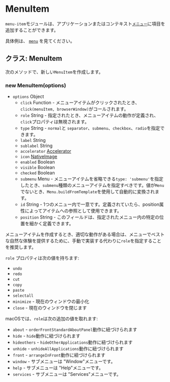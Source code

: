 # MenuItem

`menu-item`モジュールは、アプリケーションまたはコンテキスト[`メニュー`](menu.md)に項目を追加することができます。

具体例は、 [`menu`](menu.md) を見てください。

## クラス: MenuItem

次のメソッドで、新しい`MenuItem`を作成します。

### new MenuItem(options)

* `options` Object
  * `click` Function - メニューアイテムがクリックされたとき、`click(menuItem, browserWindow)`がコールされます。
  * `role` String - 指定されたとき、メニューアイテムの動作が定義され、`click`プロパティは無視されます。
  * `type` String - `normal`と `separator`、`submenu`、`checkbox`、`radio`を指定できます。
  * `label` String
  * `sublabel` String
  * `accelerator` [Accelerator](accelerator.md)
  * `icon` [NativeImage](native-image.md)
  * `enabled` Boolean
  * `visible` Boolean
  * `checked` Boolean
  * `submenu` Menu - メニューアイテムを省略できる`type: 'submenu'`を指定したとき、`submenu`種類のメニューアイテムを指定すべきです。値が`Menu`でないとき、`Menu.buildFromTemplate`を使用して自動的に変換されます。
  * `id` String - 1つのメニュー内で一意です。定義されていたら、position属性によってアイテムへの参照として使用できます。
  * `position` String - このフィールドは、指定されたメニュー内の特定の位置を細かく定義できます。

メニューアイテムを作成するとき、適切な動作がある場合は、メニューでベストな自然な体験を提供するために、手動で実装する代わりに`role`を指定することを推奨します。

`role` プロパティは次の値を持ちます:

* `undo`
* `redo`
* `cut`
* `copy`
* `paste`
* `selectall`
* `minimize` - 現在のウィンドウの最小化
* `close` - 現在のウィンドウを閉じます

macOSでは、`role`は次の追加の値を取れます:

* `about` - `orderFrontStandardAboutPanel`動作に紐づけられます
* `hide` - `hide`動作に紐づけられます
* `hideothers` - `hideOtherApplications`動作に紐づけられます
* `unhide` - `unhideAllApplications`動作に紐づけられます
* `front` - `arrangeInFront`動作に紐づけられます
* `window` - サブメニューは "Window"メニューです。
* `help` - サブメニューは "Help"メニューです。
* `services` - サブメニューは "Services"メニューです。
